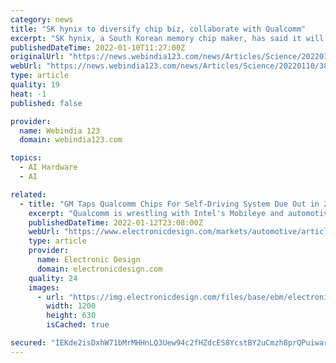 ```yaml
---
category: news
title: "SK hynix to diversify chip biz, collaborate with Qualcomm"
excerpt: "SK hynix, a South Korean memory chip maker, has said it will invest in the joint establishment of a chip firm in the US with two other subsidiaries of South Korean conglomerate SK Group to diversify its product portfolio and expand its global business."
publishedDateTime: 2022-01-10T11:27:00Z
originalUrl: "https://news.webindia123.com/news/Articles/Science/20220110/3889950.html"
webUrl: "https://news.webindia123.com/news/Articles/Science/20220110/3889950.html"
type: article
quality: 19
heat: -1
published: false

provider:
  name: Webindia 123
  domain: webindia123.com

topics:
  - AI Hardware
  - AI

related:
  - title: "GM Taps Qualcomm Chips For Self-Driving System Due Out in 2023"
    excerpt: "Qualcomm is wrestling with Intel's Mobileye and automotive chip giants such as NXP to win market share in chips that power self-driving systems in cars."
    publishedDateTime: 2022-01-12T23:08:00Z
    webUrl: "https://www.electronicdesign.com/markets/automotive/article/21213907/electronic-design-gm-taps-qualcomm-chips-for-selfdriving-system-due-out-in-2023"
    type: article
    provider:
      name: Electronic Design
      domain: electronicdesign.com
    quality: 24
    images:
      - url: "https://img.electronicdesign.com/files/base/ebm/electronicdesign/image/2022/01/GM_UltraCruise_Compute_Architecture_003_EDIT.61df30fbc912a.png?auto=format&fit=fill&fill=blur&w=1200&h=630"
        width: 1200
        height: 630
        isCached: true

secured: "IEKde2isDxhW71bMrMHHnLQ3Uew94c2fHZdcES8YcstBY2uCmzh8prQPuiwar0FvxY7Tiw5eSz2fsjY0LfTn8L+4huB/L7ZGpxn6n3X02oZMWYLMwYf8ePJsAFSbghJJPmKLigVnTFR1cxYFNcQ0I8qIXnZRXRFzud9HzTkUAw4mFFUdHtOW+vB4sunm4UHLXyoGcdRHsvT1ItqpmXtvf0UNSOOkks+bRnnYtlgw2JwkD1wobE1tvP7PebjMZF0bjth5kdzSctNt2r0uUyA5eD0KRD4sPVauB4AxrdTfUbqdX4P/XD9JswQvGxkg1KFldm/XGA2U20Y5yWuEL35vah+zWynXY+P2AfZwfDVWW7o=;+Jlnnxy8eWuVLDZ5ERrXUQ=="
---
```


